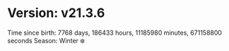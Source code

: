 # Version: v21.3.6
Time since birth: 7768 days, 186433 hours, 11185980 minutes, 671158800 seconds
Season: Winter ❄️
